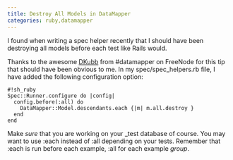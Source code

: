 ```yaml
---
title: Destroy All Models in DataMapper
categories: ruby,datamapper
---
```


I found when writing a spec helper recently that I should have been destroying all models before each test like Rails would.

Thanks to the awesome [DKubb](http://github.com/dkubb) from #datamapper on FreeNode for this tip that should have been obvious to me. In my spec/spec_helpers.rb file, I have added the following configuration option:

    #!sh_ruby
    Spec::Runner.configure do |config|
      config.before(:all) do
        DataMapper::Model.descendants.each {|m| m.all.destroy }
      end
    end

Make *sure* that you are working on your _test database of course. You may want to use :each instead of :all depending on your tests. Remember that :each is run before each example, :all for each example *group*.